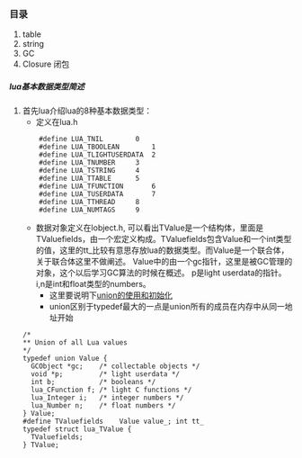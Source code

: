 ### 目录
1. table
2. string
3. GC
4. Closure 闭包


##### lua基本数据类型简述
1. 首先lua介绍lua的8种基本数据类型：
	- 定义在lua.h
	```
		#define LUA_TNIL		0
		#define LUA_TBOOLEAN		1
		#define LUA_TLIGHTUSERDATA	2
		#define LUA_TNUMBER		3
		#define LUA_TSTRING		4
		#define LUA_TTABLE		5
		#define LUA_TFUNCTION		6
		#define LUA_TUSERDATA		7
		#define LUA_TTHREAD		8
		#define LUA_NUMTAGS		9
	```
	- 数据对象定义在lobject.h, 可以看出TValue是一个结构体，里面是TValuefields，由一个宏定义构成。TValuefields包含Value和一个int类型的值，这里的tt_比较有意思存放lua的数据类型。而Value是一个联合体，关于联合体这里不做阐述。
	Value中的由一个gc指针，这里是被GC管理的对象，这个以后学习GC算法的时候在概述。
	p是light userdata的指针。i,n是int和float类型的numbers。
		- 这里要说明下[union的使用和初始化](http://c.biancheng.net/view/375.html)
		- union区别于typedef最大的一点是union所有的成员在内存中从同一地址开始
	```
	/*
	** Union of all Lua values
	*/
	typedef union Value {
	  GCObject *gc;    /* collectable objects */
	  void *p;         /* light userdata */
	  int b;           /* booleans */
	  lua_CFunction f; /* light C functions */
	  lua_Integer i;   /* integer numbers */
	  lua_Number n;    /* float numbers */
	} Value;
	#define TValuefields	Value value_; int tt_
	typedef struct lua_TValue {
	  TValuefields;
	} TValue;
	```